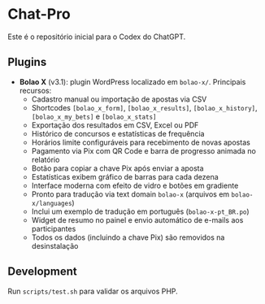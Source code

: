 # Chat-Pro

Este é o repositório inicial para o Codex do ChatGPT.

## Plugins

 - **Bolao X** (v3.1): plugin WordPress localizado em `bolao-x/`.
   Principais recursos:
   - Cadastro manual ou importação de apostas via CSV
   - Shortcodes `[bolao_x_form]`, `[bolao_x_results]`, `[bolao_x_history]`, `[bolao_x_my_bets]` e `[bolao_x_stats]`
   - Exportação dos resultados em CSV, Excel ou PDF
   - Histórico de concursos e estatísticas de frequência
   - Horários limite configuráveis para recebimento de novas apostas
   - Pagamento via Pix com QR Code e barra de progresso animada no relatório
   - Botão para copiar a chave Pix após enviar a aposta
   - Estatísticas exibem gráfico de barras para cada dezena
   - Interface moderna com efeito de vidro e botões em gradiente
   - Pronto para tradução via text domain `bolao-x` (arquivos em `bolao-x/languages`)
   - Inclui um exemplo de tradução em português (`bolao-x-pt_BR.po`)
   - Widget de resumo no painel e envio automático de e-mails aos participantes
   - Todos os dados (incluindo a chave Pix) são removidos na desinstalação

## Development
Run `scripts/test.sh` para validar os arquivos PHP.
